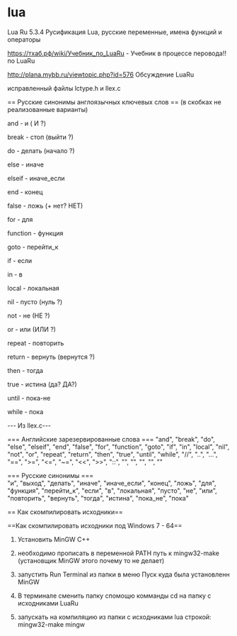 # lua
Lua Ru 5.3.4 Русификация Lua, русские переменные, имена функций и операторы

https://тхаб.рф/wiki/Учебник_по_LuaRu - Учебник в процессе перовода!! по LuaRu

http://plana.mybb.ru/viewtopic.php?id=576 Обсуждение LuaRu 

исправленный файлы lctype.h и llex.c

== Русские синонимы англоязычных ключевых слов ==
(в скобках не реализованные варианты)

and - и ( И ?)

break - стоп (выйти ?)

do -  делать (начало ?)

else - иначе

elseif - иначе_если

end - конец

false - ложь (+ нет? НЕТ) 

for - для

function - функция

goto - перейти_к 

if - если 

in - в 

local - локальная

nil - пусто (нуль ?) 

not - не (НЕ ?)

or - или (ИЛИ ?)

repeat - повторить

return - вернуть (вернутся ?)

then - тогда

true - истина (да? ДА?)

until - пока-не 

while - пока

--- Из llex.c---

=== Английские зарезервированные слова ===
    "and", "break", "do", "else", "elseif",
    "end", "false", "for", "function", "goto", "if",
    "in", "local", "nil", "not", "or", "repeat",
    "return", "then", "true", "until", "while",
    "//", "..", "...", "==", ">=", "<=", "~=",
    "<<", ">>", "::", "<eof>",
    "<number>", "<integer>", "<name>", "<string>"

=== Русские синонимы ===    
      "и", "выход", "делать", "иначе", "иначе_если",
    "конец", "ложь", "для", "функция", "перейти_к", "если",
    "в", "локальная", "пусто", "не", "или", "повторить",
    "вернуть", "тогда", "истина", "пока_не", "пока"

== Как скомпилировать исходники==

==Как скомпилировать исходники под Windows 7 - 64==

1. Установить MinGW C++

2. необходимо прописать в переменной PATH путь к mingw32-make  (установщик MinGW этого почему то не делает)

3. запустить Run Terminal из папки в меню Пуск куда была установленн MinGW

4. В терминале сменить папку спомощю комманды cd на папку с исходниками LuaRu

5. запускать на компиляцию из папки с исходниками lua строкой: mingw32-make mingw

